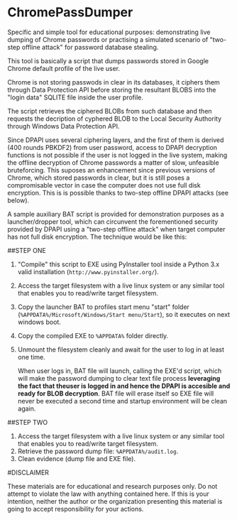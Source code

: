 # ChromePassDumper
Specific and simple tool for educational purposes: demonstrating live dumping of Chrome passwords or practising a simulated scenario of "two-step offline attack" for password database stealing.

This tool is basically a script that dumps passwords stored in Google Chrome default profile of the live user. 

Chrome is not storing passwods in clear in its databases, it ciphers them through Data Protection API before storing the resultant BLOBS into the "login data" SQLITE file inside the user profile. 

The script retrieves the ciphered BLOBs from such database and then requests the decription of cyphered BLOB to the Local Security Authority through Windows Data Protection API.

Since DPAPI uses several ciphering layers, and the first of them is derived (400 rounds PBKDF2) from user password, access to DPAPI decryption functions is not possible if the user is not logged in the live system, making the offline decryption of Chrome passwords a matter of slow, unfeasible bruteforcing. This suposes an enhancement since previous versions of Chrome, which stored passwords in clear, but it is still poses a compromisable vector in case the computer does not use full disk encryption. This is is possible thanks to two-step offline DPAPI attacks (see below). 

A sample auxiliary BAT script is provided for demonstration purposes as a launcher/dropper tool, which can circunvent the forementioned security provided by DPAPI using a "two-step offline attack" when target computer has not full disk encryption. The technique would be like this:

##STEP ONE


1.  "Compile" this script to EXE using PyInstaller tool inside a Python 3.x valid installation (`http://www.pyinstaller.org/`).
2.  Access the target filesystem with a live linux system or any similar tool that enables you to read/write target filesystem.
3.  Copy the launcher BAT to profiles start menu "start" folder (`%APPDATA%/Microsoft/Windows/Start menu/Start`), so it executes on next windows boot.
4.  Copy the compiled EXE to `%APPDATA%` folder directly.
5.  Unmount the filesystem cleanly and await for the user to log in at least one time. 

    When user logs in, BAT file will launch, calling the EXE'd script, which will make the password dumping to clear text file process **leveraging the fact that theuser is logged in and hence the DPAPI is accesible and ready for BLOB decryption**. BAT file will erase itself so EXE file will never be executed a second time and startup environment will be clean again.

##STEP TWO


1.  Access the target filesystem with a live linux system or any similar tool that enables you to read/write target filesystem.
2.  Retrieve the password dump file: `%APPDATA%/audit.log`.
3.  Clean evidence (dump file and EXE file).

#DISCLAIMER


These materials are for educational and research purposes only. Do not attempt to violate the law with anything contained here. If this is your intention, neither the author or the organization presenting this material is going to accept responsibility for your actions.
